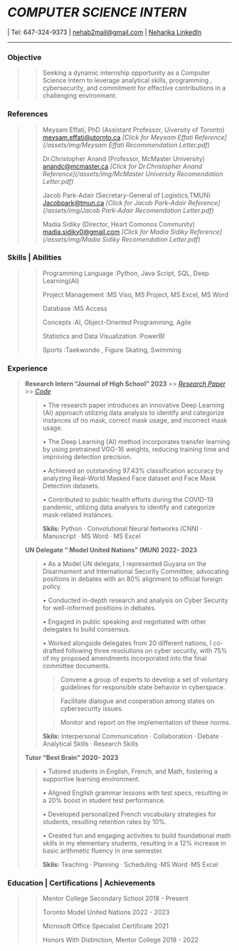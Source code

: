 # _COMPUTER SCIENCE INTERN_
| Tel: 647-324-9373 | nehab2mail@gmail.com | [Neharika LinkedIn](https://www.linkedin.com/in/neharika-boddakayala-99937b284/)

---
### Objective
>> Seeking a dynamic internship opportunity as a Computer Science Intern to leverage analytical skills,
programming , cybersecurity, and commitment for effective contributions in a challenging environment.

### References
 >>  Meysam Effati, PhD (Assistant Professor, Uiversity of Toronto) meysam.effati@utornto.ca
 >> *[Click for Meysam Effati Reference](/assets/img/Meysam Effati Recommendation Letter.pdf)*
> >      
 >>  Dr.Christopher Anand (Professor, McMaster University) anandc@mcmaster.ca
 >> *[Click for Dr.Christopher Anand Reference](/assets/img/McMaster University Recomendation Letter.pdf)*
> >  
 >>  Jacob Park-Adair  (Secretary-General of Logistics,TMUN) Jacobpark@tmun.ca
 >> *[Click for Jacob Park-Adair Reference](/assets/img/Jacob Park-Adair Recomendation Letter.pdf)*
> >  
 >>  Madia Sidiky (Director, Heart Comonos Community) madia.sidiky0@gmail.com
 >> *[Click for Madia Sidiky Reference](/assets/img/Madia Sidiky Recomendation Letter.pdf)*


### Skills | Abilities
 >>  Programming Language  :Python, Java Script, SQL, Deep Learning(AI)
> > 
 >>  Project Management  :MS Viso, MS Project, MS Excel, MS Word
> > 
 >>  Database  :MS Access
> > 
 >>  Concepts  :AI, Object-Oriented Programming, Agile
> > 
 >>  Statistics and Data Visualization  :PowerBI
> > 
 >>  Sports  :Taekwondo , Figure Skating, Swimming  

### Experience
  > **Research Intern  “Journal of High School”              2023**  >> *[Research Paper](/assets/img/Transfer-learning-approach-for-mask-detection-by-using-extended-vgg16.pdf)* >> *[Code](https://github.com/nehab2mail/AI-Deep-Learning-for-Accurate-COVID-19-Face-Mask-Detection)*
   >> •	The research paper introduces an innovative Deep Learning (AI) approach utilizing data analysis 
        to identify and categorize instances of no mask, correct mask usage, and incorrect mask usage.
>   > 
  >>  •	The Deep Learning (AI) method incorporates transfer learning by using pretrained VGG-16 weights, reducing training time and improving detection precision.
>   > 
  >>  •	Achieved an outstanding 97.43% classification accuracy by analyzing Real-World Masked Face dataset and Face Mask Detection datasets.
>   > 
  >>  •	Contributed to public health efforts during the COVID-19 pandemic, utilizing data analysis to  identify and categorize mask-related instances.
> >    >
> >    __Skils:__ Python · Convolutional Neural Networks (CNN) · Manuscript · MS Word · MS Excel
>   >
>   > 
> **UN Delegate   “ Model United Nations”  (MUN)              2022- 2023**
> 
 >>  •	As a Model UN delegate, I represented Guyana on the Disarmament and International Security Committee, advocating positions in debates with an 80% alignment to official foreign policy.
> >  
 >>  •	Conducted in-depth research and analysis on Cyber Security for well-informed positions in debates.
> > 
 >>  •	Engaged in public speaking and negotiated with other delegates to build consensus.
> > 
 >>  •		Worked alongside delegates from 20 different nations, I co-drafted following three resolutions on cyber security, with 75% of my proposed amendments incorporated into the final committee documents.
   > > >Convene a group of experts to develop a set of voluntary guidelines for responsible state behavior in  cyberspace.
> >    
   > > >Facilitate dialogue and cooperation among states on cybersecurity issues.
> >    
   > > >Monitor and report on the implementation of these norms.
> >    >    
> >    __Skils:__ Interpersonal Communication · Collaboration · Debate · Analytical Skills · Research Skills
>   > 
> **Tutor   “Best Brain”                                  2020- 2023**
> 
 >>  •	Tutored students in English, French, and Math, fostering a supportive learning environment.
> > 
 >>  •	Aligned English grammar lessons with test specs, resulting in a 20% boost in student test performance.
> > 
 >>  •	Developed personalized French vocabulary strategies for students, resulting retention rates by 10%.
> > 
 >>  •	Created fun and engaging activities to build foundational math skills in my elementary students, resulting in a 12% increase in basic arithmetic fluency in one semester.
> >    >
> >    __Skils:__ Teaching · Planning · Scheduling ·MS Word ·MS Excel
>   > 
### Education | Certifications | Achievements
 >>  Mentor College Secondary School                        2018 - Present
> > 
 >>  Toronto Model United Nations                           2022 - 2023
> > 
 >>  Microsoft Office Specialist Certificate                2021
> > 
 >>  Honors With Distinction, Mentor College                2018 - 2022    



